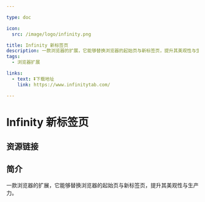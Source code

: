 ```yaml
---

type: doc

icon:
  src: /image/logo/infinity.png

title: Infinity 新标签页
description: 一款浏览器的扩展，它能够替换浏览器的起始页与新标签页，提升其美观性与生产力。
tags:
  - 浏览器扩展

links:
  - text: ⏬下载地址
    link: https://www.infinitytab.com/

---
```


<ShowLogo />

# Infinity 新标签页

<ShowTags />

<ShowBreadcrumb />

## 资源链接

<ShowLinks />

## 简介

一款浏览器的扩展，它能够替换浏览器的起始页与新标签页，提升其美观性与生产力。
